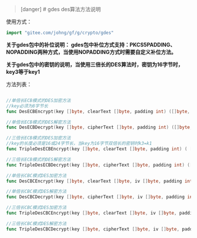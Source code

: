 >[danger] # gdes
des算法方法说明

使用方式：
```go
import "gitee.com/johng/gf/g/crypto/gdes"
```

**关于gdes包中的补位说明：
gdes包中补位方式支持：PKCS5PADDING、NOPADDING两种方式，当使用NOPADDING方式时需要自定义补位方法。**

**关于gdes包中的密钥的说明，当使用三倍长的DES算法时，密钥为16字节时，key3等于key1**


方法列表：
```go

//单倍长ECB模式的DES加密方法
//key必须为8字节长
func DesECBEncrypt(key []byte, clearText []byte, padding int) ([]byte, error)

//单倍长ECB模式的DES解密方法
func DesECBDecrypt(key []byte, cipherText []byte, padding int) ([]byte, error) 

//三倍长ECB模式的DES加密方法
//key的长度必须是16或24字节长，当key为16字节双倍长的密钥时k3=k1
func TripleDesECBEncrypt(key []byte, clearText []byte, padding int) ( []byte, error)

//三倍长ECB模式的DES解密方法
func TripleDesECBDecrypt(key []byte, cipherText []byte, padding int) ([]byte,  error)

//单倍长CBC模式DES加密方法
func DesCBCEncrypt(key []byte, clearText []byte, iv []byte, padding int) ([]byte, error)

//单倍长CBC模式DES解密方法
func DesCBCDecrypt(key []byte, cipherText []byte, iv []byte, padding int) ([]byte, error)

//三倍长CBC模式DES加密方法
func TripleDesCBCEncrypt(key []byte, clearText []byte, iv []byte, padding int) ([]byte, error)

//三倍长CBC模式DES解密方法
func TripleDesCBCDecrypt(key []byte, cipherText []byte, iv []byte, padding int) ( []byte,  error)
```